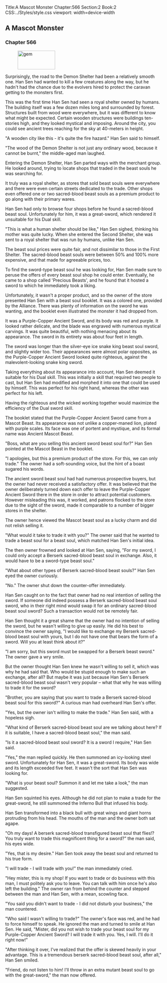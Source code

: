 Title:A Mascot Monster 
Chapter:566 
Section:2 
Book:2 
CSS:../Styles/style.css 
viewport: width=device-width
  
## A Mascot Monster
### Chapter 566 
<figure>
	<img src="../Images/gem.gif" alt="gem" id="gem" width="120" height="60" />
</figure>
  

  
  Surprisingly, the road to the Demon Shelter had been a relatively smooth one. Han Sen had wanted to kill a few creatures along the way, but he hadn't had the chance due to the evolvers hired to protect the caravan getting to the monsters first.

This was the first time Han Sen had seen a royal shelter owned by humans. The building itself was a few dozen miles long and surrounded by forest. Structures built from wood were everywhere, but it was different to know what might be expected. Certain wooden structures were buildings ten-stories high, and they looked mystical and imposing. Around the city, you could see ancient trees reaching for the sky at 40-meters in height.

"A wooden city like this - it's quite the fire hazard." Han Sen said to himself.

"The wood of the Demon Shelter is not just any ordinary wood, because it cannot be burnt," the middle-aged man laughed.

Entering the Demon Shelter, Han Sen parted ways with the merchant group. He looked around, trying to locate shops that traded in the beast souls he was searching for.

It truly was a royal shelter, as stores that sold beast souls were everywhere and there were even certain streets dedicated to the trade. Other shops even offered one or two sacred-blood beast souls as a premium product to go along with their primary wares.

Han Sen had only to browse four shops before he found a sacred-blood beast soul. Unfortunately for him, it was a great-sword, which rendered it unsuitable for his Dual skill.

"This is what a human shelter should be like," Han Sen sighed, thinking his mother was quite lucky. When she entered the Second Shelter, she was sent to a royal shelter that was run by humans, unlike Han Sen.

The beast soul prices were quite fair, and not dissimilar to those in the First Shelter. The sacred-blood beast souls were between 50% and 100% more expensive, and that made for agreeable prices, too.

To find the sword-type beast soul he was looking for, Han Sen made sure to peruse the offers of every beast soul shop he could enter. Eventually, he came to a shop called 'Precious Beasts', and he found that it hosted a sword to which he immediately took a liking.

Unfortunately, it wasn't a proper product, and so the owner of the store presented Han Sen with a beast soul booklet. It was a colored one, provided by the Alliance. There was plenty of information on the sword he was wanting, and the booklet even illustrated the monster it had dropped from.

It was a Purple-Copper Ancient Sword, and its body was red and purple. It looked rather delicate, and the blade was engraved with numerous mystical carvings. It was quite beautiful, with nothing menacing about its appearance. The sword in its entirety was about four feet in length.

The sword was longer than the silver-eye ice snake king beast soul sword, and slightly wider too. Their appearances were almost polar opposites, as the Purple-Copper Ancient Sword looked quite righteous, against the malevolent-looking snake king sword.

Taking everything about its appearance into account, Han Sen deemed it suitable for his Dual skill. This was initially a skill that required two people to cast, but Han Sen had modified and morphed it into one that could be used by himself. This was perfect for his right hand, whereas the other was perfect for his left.

Having the righteous and the wicked working together would maximize the efficiency of the Dual sword skill.

The booklet stated that the Purple-Copper Ancient Sword came from a Mascot Beast. Its appearance was not unlike a copper-maned lion, plated with purple scales. Its face was one of portent and mystique, and its formal name was Ancient Mascot Beast.

"Boss, what are you selling this ancient sword beast soul for?" Han Sen pointed at the Mascot Beast in the booklet.

"I apologies, but this a premium product of the store. For this, we can only trade." The owner had a soft-sounding voice, but the hint of a boast sugared his words.

The ancient sword beast soul had had numerous prospective buyers, but the owner had never received a satisfactory offer. It was believed that the owner deliberately turned down each offer to leave the Purple-Copper Ancient Sword there in the store in order to attract potential customers. However misleading this was, it worked, and patrons flocked to the store due to the sight of the sword, made it comparable to a number of bigger stores in the shelter.

The owner hence viewed the Mascot beast soul as a lucky charm and did not relish selling it.

"What would it take to trade it with you?" The owner said that he wanted to trade a beast soul for a beast soul, which matched Han Sen's initial idea.

The then owner frowned and looked at Han Sen, saying, "For my sword, I could only accept a Berserk sacred-blood beast soul in exchange. Also, it would have to be a sword-type beast soul."

"What about other types of Berserk sacred-blood beast souls?" Han Sen eyed the owner curiously.

"No." The owner shut down the counter-offer immediately.

Han Sen caught on to the fact that owner had no real intention of selling the sword. If someone did indeed possess a Berserk sacred-blood beast soul sword, who in their right mind would swap it for an ordinary sacred-blood beast soul sword? Such a transaction would not be remotely fair.

Han Sen thought it a great shame that the owner had no intention of selling the sword, but he wasn't willing to give up easily. He did his best to convince the owner saying, "I would like to exchange my Berserk sacred-blood beast soul with yours, but I do not have one that bears the form of a sword. Will you at least think about it?"

"I am sorry, but this sword must be swapped for a Berserk beast sword." The owner gave a wry smile.

But the owner thought Han Sen knew he wasn't willing to sell it, which was why he had said that. Who would be stupid enough to make such an exchange, after all? But maybe it was just because Han Sen's Berserk sacred-blood beast soul wasn't very popular – what that why he was willing to trade it for the sword?

"Brother, you are saying that you want to trade a Berserk sacred-blood beast soul for this sword?" A curious man had overheard Han Sen's offer.

"Yes, but the owner isn't willing to make the trade." Han Sen said, with a hopeless sigh.

"What kind of Berserk sacred-blood beast soul are we talking about here? If it is suitable, I have a sacred-blood beast soul," the man said.

"Is it a sacred-blood beast soul sword? It is a sword I require," Han Sen said.

"Yes," the man replied quickly. He then summoned an icy-looking steel sword. Unfortunately for Han Sen, it was a great-sword. Its body was wide and its length exceeded five feet. It wasn't the sort that Han Sen was looking for.

"What is your beast soul? Summon it and let me take a look," the man suggested.

Han Sen squinted his eyes. Although he did not plan to make a trade for the great-sword, he still summoned the Inferno Bull that infused his body.

Han Sen transformed into a black bull with great wings and giant horns protruding from his head. The mouths of the man and the owner both sat agape.

"Oh my days! A berserk sacred-blood transfigured beast soul that flies!? You truly want to trade this magnificent thing for a sword?" the man said, his eyes wide.

"Yes, that is my desire." Han Sen took away the beast soul and returned to his true form.

"I will trade - I will trade with you!" the man immediately cried.

"Hey mister, this is my shop! If you want to trade or do business with this man, I must politely ask you to leave. You can talk with him once he's also left the building." The owner ran from behind the counter and stepped between the man and Han Sen, with a mean, scowling face.

"You said you didn't want to trade - I did not disturb your business," the man countered.

"Who said I wasn't willing to trade?" The owner's face was red, and he had to force himself to speak. He ignored the man and turned to smile at Han Sen. He said, "Mister, did you not wish to trade your beast soul for my Purple-Copper Ancient Sword? I will trade it with you. Yes, I will. I'll do it right now!"

"After thinking it over, I've realized that the offer is skewed heavily in your advantage. This is a tremendous berserk sacred-blood beast soul, after all," Han Sen smiled.

"Friend, do not listen to him! I'll throw in an extra mutant beast soul to go with the great-sword," the man now offered.
